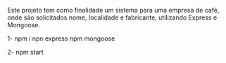 Este projeto tem como finalidade um sistema para uma empresa de café, onde são solicitados nome, localidade e fabricante, utilizando Express e Mongoose.

1- npm i
   npn express
   npm mongoose
   
2- npm start
